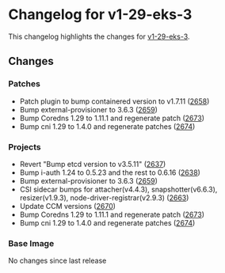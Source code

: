 # Changelog for v1-29-eks-3

This changelog highlights the changes for [v1-29-eks-3](https://github.com/aws/eks-distro/tree/v1-29-eks-3).

## Changes

### Patches
* Patch plugin to bump  containered version to v1.7.11 ([2658](https://github.com/aws/eks-distro/pull/2658))
* Bump external-provisioner to 3.6.3 ([2659](https://github.com/aws/eks-distro/pull/2659))
* Bump Coredns 1.29 to 1.11.1 and regenerate patch ([2673](https://github.com/aws/eks-distro/pull/2673))
* Bump cni 1.29 to 1.4.0 and regenerate patches ([2674](https://github.com/aws/eks-distro/pull/2674))

### Projects
* Revert "Bump etcd version to v3.5.11" ([2637](https://github.com/aws/eks-distro/pull/2637))
* Bump i-auth 1.24 to 0.5.23 and the rest to 0.6.16 ([2638](https://github.com/aws/eks-distro/pull/2638))
* Bump external-provisioner to 3.6.3 ([2659](https://github.com/aws/eks-distro/pull/2659))
* CSI sidecar bumps for attacher(v4.4.3), snapshotter(v6.6.3), resizer(v1.9.3), node-driver-registrar(v2.9.3) ([2663](https://github.com/aws/eks-distro/pull/2663))
* Update CCM versions ([2670](https://github.com/aws/eks-distro/pull/2670))
* Bump Coredns 1.29 to 1.11.1 and regenerate patch ([2673](https://github.com/aws/eks-distro/pull/2673))
* Bump cni 1.29 to 1.4.0 and regenerate patches ([2674](https://github.com/aws/eks-distro/pull/2674))

### Base Image
No changes since last release

